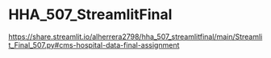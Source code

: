 # HHA_507_StreamlitFinal
https://share.streamlit.io/alherrera2798/hha_507_streamlitfinal/main/Streamlit_Final_507.py#cms-hospital-data-final-assignment
